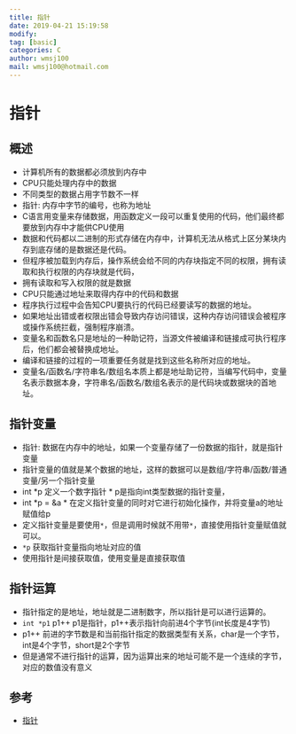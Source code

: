 ```yaml
---
title: 指针
date: 2019-04-21 15:19:58	
modify: 
tag: [basic]
categories: C 
author: wmsj100
mail: wmsj100@hotmail.com
---
```


# 指针

## 概述
- 计算机所有的数据都必须放到内存中
- CPU只能处理内存中的数据
- 不同类型的数据占用字节数不一样
- 指针: 内存中字节的编号，也称为地址
- C语言用变量来存储数据，用函数定义一段可以重复使用的代码，他们最终都要放到内存中才能供CPU使用
- 数据和代码都以二进制的形式存储在内存中，计算机无法从格式上区分某块内存到底存储的是数据还是代码。
- 但程序被加载到内存后，操作系统会给不同的内存块指定不同的权限，拥有读取和执行权限的内存块就是代码，
- 拥有读取和写入权限的就是数据
- CPU只能通过地址来取得内存中的代码和数据
- 程序执行过程中会告知CPU要执行的代码已经要读写的数据的地址。
- 如果地址出错或者权限出错会导致内存访问错误，这种内存访问错误会被程序或操作系统拦截，强制程序崩溃。
- 变量名和函数名只是地址的一种助记符，当源文件被编译和链接成可执行程序后，他们都会被替换成地址。
- 编译和链接的过程的一项重要任务就是找到这些名称所对应的地址。
- 变量名/函数名/字符串名/数组名本质上都是地址助记符，当编写代码中，变量名表示数据本身，字符串名/函数名/数组名表示的是代码块或数据块的首地址。

## 指针变量
- 指针: 数据在内存中的地址，如果一个变量存储了一份数据的指针，就是指针变量
- 指针变量的值就是某个数据的地址，这样的数据可以是数组/字符串/函数/普通变量/另一个指针变量
- int *p 定义一个数字指针 \* p是指向int类型数据的指针变量，
- int *p = &a \* 在定义指针变量的同时对它进行初始化操作，并将变量a的地址赋值给p
- 定义指针变量是要使用`*`，但是调用时候就不用带`*`，直接使用指针变量赋值就可以。
- `*p` 获取指针变量指向地址对应的值
- 使用指针是间接获取值，使用变量是直接获取值

## 指针运算
- 指针指定的是地址，地址就是二进制数字，所以指针是可以进行运算的。
- `int *p1` p1++ p1是指针，p1++表示指针向前进4个字节(int长度是4字节)
- p1++ 前进的字节数是和当前指针指定的数据类型有关系，char是一个字节，int是4个字节，short是2个字节
- 但是通常不进行指针的运算，因为运算出来的地址可能不是一个连续的字节，对应的数值没有意义


## 参考
- [指针](http://c.biancheng.net/cpp/html/71.html)

